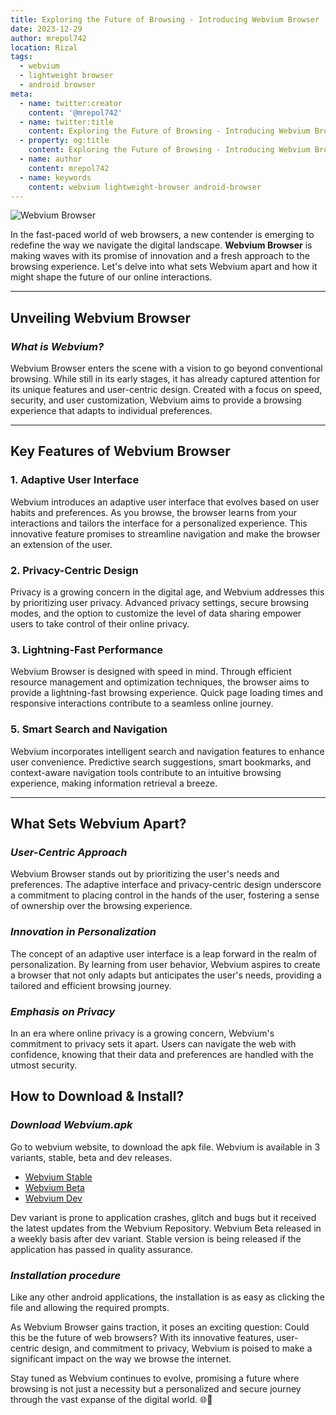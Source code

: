 ```yaml
---
title: Exploring the Future of Browsing - Introducing Webvium Browser
date: 2023-12-29
author: mrepol742
location: Rizal
tags:
  - webvium
  - lightweight browser
  - android browser
meta:
  - name: twitter:creator
    content: '@mrepol742'
  - name: twitter:title
    content: Exploring the Future of Browsing - Introducing Webvium Browser
  - property: og:title
    content: Exploring the Future of Browsing - Introducing Webvium Browser
  - name: author
    content: mrepol742
  - name: keywords
    content: webvium lightweight-browser android-browser
---
```


![Webvium Browser](/images/posts/webvium.jpeg)

In the fast-paced world of web browsers, a new contender is emerging to redefine the way we navigate the digital landscape. **Webvium Browser** is making waves with its promise of innovation and a fresh approach to the browsing experience. Let's delve into what sets Webvium apart and how it might shape the future of our online interactions.

---

## **Unveiling Webvium Browser**

### *What is Webvium?*

Webvium Browser enters the scene with a vision to go beyond conventional browsing. While still in its early stages, it has already captured attention for its unique features and user-centric design. Created with a focus on speed, security, and user customization, Webvium aims to provide a browsing experience that adapts to individual preferences.

---

## **Key Features of Webvium Browser**

### 1. **Adaptive User Interface**

Webvium introduces an adaptive user interface that evolves based on user habits and preferences. As you browse, the browser learns from your interactions and tailors the interface for a personalized experience. This innovative feature promises to streamline navigation and make the browser an extension of the user.

### 2. **Privacy-Centric Design**

Privacy is a growing concern in the digital age, and Webvium addresses this by prioritizing user privacy. Advanced privacy settings, secure browsing modes, and the option to customize the level of data sharing empower users to take control of their online privacy.

### 3. **Lightning-Fast Performance**

Webvium Browser is designed with speed in mind. Through efficient resource management and optimization techniques, the browser aims to provide a lightning-fast browsing experience. Quick page loading times and responsive interactions contribute to a seamless online journey.


### 5. **Smart Search and Navigation**

Webvium incorporates intelligent search and navigation features to enhance user convenience. Predictive search suggestions, smart bookmarks, and context-aware navigation tools contribute to an intuitive browsing experience, making information retrieval a breeze.

---

## **What Sets Webvium Apart?**

### *User-Centric Approach*

Webvium Browser stands out by prioritizing the user's needs and preferences. The adaptive interface and privacy-centric design underscore a commitment to placing control in the hands of the user, fostering a sense of ownership over the browsing experience.

### *Innovation in Personalization*

The concept of an adaptive user interface is a leap forward in the realm of personalization. By learning from user behavior, Webvium aspires to create a browser that not only adapts but anticipates the user's needs, providing a tailored and efficient browsing journey.

### *Emphasis on Privacy*

In an era where online privacy is a growing concern, Webvium's commitment to privacy sets it apart. Users can navigate the web with confidence, knowing that their data and preferences are handled with the utmost security.

## **How to Download & Install?**

### *Download Webvium.apk*

Go to webvium website, to download the apk file. Webvium is available in 3 variants, stable, beta and dev releases.
- [Webvium Stable](https://mrepol742.github.io/webvium)
- [Webvium Beta](https://mrepol742.github.io/webviumbeta)
- [Webvium Dev](https://mrepol742.github.io/webviumdev)

Dev variant is prone to application crashes, glitch and bugs but it received the latest updates from the Webvium Repository. Webvium Beta released in a weekly basis after dev variant. Stable version is being released if the application has passed in quality assurance.

### *Installation procedure*

Like any other android applications, the installation is as easy as clicking the file and allowing the required prompts. 

As Webvium Browser gains traction, it poses an exciting question: Could this be the future of web browsers? With its innovative features, user-centric design, and commitment to privacy, Webvium is poised to make a significant impact on the way we browse the internet.

Stay tuned as Webvium continues to evolve, promising a future where browsing is not just a necessity but a personalized and secure journey through the vast expanse of the digital world. 🌐🚀